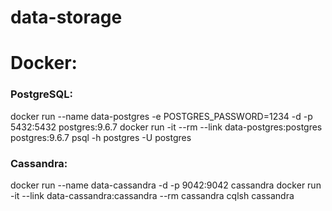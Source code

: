 # data-storage

# Docker:

<h3>PostgreSQL:</h3>
docker run --name data-postgres -e POSTGRES_PASSWORD=1234 -d -p 5432:5432 postgres:9.6.7
docker run -it --rm --link data-postgres:postgres postgres:9.6.7 psql -h postgres -U postgres

<h3>Cassandra:</h3>
docker run --name data-cassandra -d -p 9042:9042 cassandra
docker run -it --link data-cassandra:cassandra --rm cassandra cqlsh cassandra